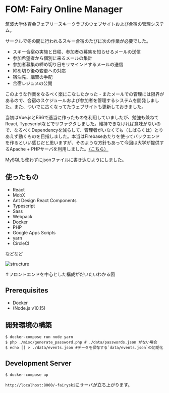 # FOM: Fairy Online Manager

筑波大学体育会フェアリースキークラブのウェブサイトおよび合宿の管理システム。

サークルで冬の間に行われるスキー合宿のたびに次の作業が必要でした。
- スキー合宿の実施と日程、参加者の募集を知らせるメールの送信
- 参加希望者から個別に来るメールの集計
- 参加者募集の締め切り日をリマインドするメールの送信
- 締め切り後の変更への対応
- 宿泊先、講習の手配
- 合宿レジュメの公開

このような作業をなるべく楽にこなしたかった・またメールでの管理には限界があるので、合宿のスケジュールおよび参加者を管理するシステムを開発しました。また、ついでに古くなってたウェブサイトも更新しておきました。

当初はVue.jsとES6で適当に作ったものを利用していましたが、勉強も兼ねてReact, Typescriptなどでリファクタしました。維持できなければ意味がないので、なるべくDependencyを減らして、管理者がいなくても（しばらくは）とりあえず動くものを目指しました。本当はFirebaseあたりを使ってバックエンドを作るといい感じだと思いますが、そのような方針もあって今回は大学が提供するApache + PHPサーバを利用しました。[（こちら）](http://www.stb.tsukuba.ac.jp/)

MySQLも使わずにjsonファイルに書き込むようにしました。

## 使ったもの

- React
- MobX
- Ant Design React Components
- Typescript
- Sass
- Webpack
- Docker
- PHP
- Google Apps Scripts
- yarn
- CircleCI

などなど

![structure](https://user-images.githubusercontent.com/29304238/52542714-07513000-2de6-11e9-8ddc-39ae0825a9f1.png)

↑フロントエンドを中心とした構成がだいたいわかる図

## Prerequisites
- Docker
- (Node.js v10.15)

## 開発環境の構築
```
$ docker-compose run node yarn
$ php ./misc/generate_password.php # ./data/passwords.json がない場合
$ echo [] > ./data/events.json #データを保存する`data/events.json`の初期化
```


## Development Server
```
$ docker-compose up
```
`http://localhost:8000/~fairyski`にサーバが立ち上がります。


